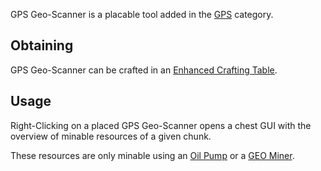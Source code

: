 GPS Geo-Scanner is a placable tool added in the [GPS](https://github.com/Slimefun/Slimefun4/wiki/GPS) category.

## Obtaining
GPS Geo-Scanner can be crafted in an [Enhanced Crafting Table](https://github.com/Slimefun/Slimefun4/wiki/Enhanced-Crafting-Table).

## Usage
Right-Clicking on a placed GPS Geo-Scanner opens a chest GUI with the overview of minable resources of a given chunk.

These resources are only minable using an [Oil Pump](https://github.com/Slimefun/Slimefun4/wiki/Oil-Pump) or a [GEO Miner](https://github.com/Slimefun/Slimefun4/wiki/GEO-Miner).
